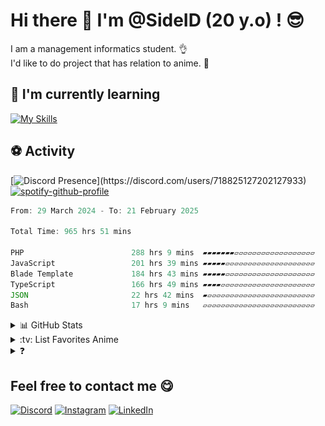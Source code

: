 # Hi there 👋 I'm @SideID (20 y.o) ! 😎 

I am a management informatics student. 👌 <br/> 
I'd like to do project that has relation to anime. 👻 

## :page_with_curl: I'm currently learning
[![My Skills](https://skillicons.dev/icons?i=react,ts,nodejs,express,laravel,flask,nextjs,postgres,mongodb,figma&perline=10)](https://skillicons.dev)


## ⚽ Activity
[![Discord Presence](https://lanyard.kyrie25.me/api/718825127202127933?bg=000000&hideDiscrim=true&borderRadius=30px&idleMessage=Probably%20doing%20something%20else...)](https://discord.com/users/718825127202127933) 
[![spotify-github-profile](https://spotify-github-profile.kittinanx.com/api/view?uid=31bwevlkbo3gcxy2ovtt4bknyjw4&cover_image=true&theme=novatorem&show_offline=true&background_color=121212&interchange=false&bar_color=53b14f&bar_color_cover=true)](https://spotify-github-profile.kittinanx.com/api/view?uid=31bwevlkbo3gcxy2ovtt4bknyjw4&redirect=true)
<br/>

<!--START_SECTION:waka-->

```javascript
From: 29 March 2024 - To: 21 February 2025

Total Time: 965 hrs 51 mins

PHP                        288 hrs 9 mins  ▰▰▰▰▰▰▰▱▱▱▱▱▱▱▱▱▱▱▱▱▱▱▱▱▱   29.59 %
JavaScript                 201 hrs 39 mins ▰▰▰▰▰▱▱▱▱▱▱▱▱▱▱▱▱▱▱▱▱▱▱▱▱   20.71 %
Blade Template             184 hrs 43 mins ▰▰▰▰▰▱▱▱▱▱▱▱▱▱▱▱▱▱▱▱▱▱▱▱▱   18.97 %
TypeScript                 166 hrs 49 mins ▰▰▰▰▱▱▱▱▱▱▱▱▱▱▱▱▱▱▱▱▱▱▱▱▱   17.13 %
JSON                       22 hrs 42 mins  ▰▱▱▱▱▱▱▱▱▱▱▱▱▱▱▱▱▱▱▱▱▱▱▱▱   02.33 %
Bash                       17 hrs 9 mins   ▱▱▱▱▱▱▱▱▱▱▱▱▱▱▱▱▱▱▱▱▱▱▱▱▱   01.76 %
```

<!--END_SECTION:waka-->

<details>
<summary>📊 GitHub Stats</summary>
<img src="https://bad-apple-github-readme.vercel.app/api?show_bg=1&username=SideeID">
<img src="https://github-profile-trophy.vercel.app/?username=SideeID">

</details>

<details>
<summary>:tv: List Favorites Anime</summary>
  
* [Akame ga Kill!](https://anilist.co/anime/20613)
* [Guilty Crown](https://anilist.co/anime/10793)
* [DARLING in the FRANXX](https://anilist.co/anime/99423)
* [Clannad: After Story](https://anilist.co/anime/4181)
* [Plastic Memories](https://anilist.co/anime/20872)
* [Violet Evergarden](https://anilist.co/anime/21827)
* [Violet Evergarden: Eternity and the Auto Memory Doll](https://anilist.co/anime/109190)
* [Violet Evergarden: the Movie](https://anilist.co/anime/103047)
* [JUJUTSU KAISEN](https://anilist.co/anime/113415)
* [JUJUTSU KAISEN Season 2](https://anilist.co/anime/145064)
* [Classroom of the Elite](https://anilist.co/anime/98659)
* [Classroom of the Elite Season 2](https://anilist.co/anime/145545)
* [CYBERPUNK: EDGERUNNERS](https://anilist.co/anime/120377)
* [Demon Slayer: Kimetsu no Yaiba](https://anilist.co/anime/101922)
* [Demon Slayer -Kimetsu no Yaiba- The Movie: Mugen Train](https://anilist.co/anime/112151)
* [Sword Art Online: Alicization](https://anilist.co/anime/100182)
* [Hunter x Hunter](https://anilist.co/anime/11061)
* [Your lie in April](https://anilist.co/anime/20665)
* [Chainsaw Man](https://anilist.co/anime/127230)
</details>

<details>
<summary>❓</summary>
<h4 align="center"><a href="https://github.com/SideeID"></a></h4>
<img src="https://github.com/SideeID/kuruto/blob/main/img/hertaa_github.gif" /img>
</details>

## Feel free to contact me :yum:
[![Discord](https://img.shields.io/badge/Discord-%237289DA.svg?style=for-the-badge&logo=discord&logoColor=white)](https://discord.gg/718825127202127933) 
[![Instagram](https://img.shields.io/badge/Instagram-%23E4405F.svg?style=for-the-badge&logo=instagram&logoColor=white)](https://instagram.com/side__id)
[![LinkedIn](https://img.shields.io/badge/-LinkedIn-blue?style=for-the-badge&logo=linkedin&logoColor=white)](https://www.linkedin.com/in/dimas-fajar-katon-prayogo/)




